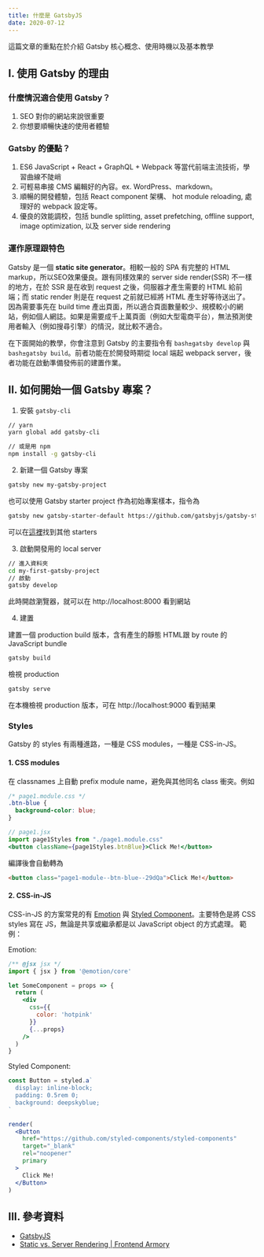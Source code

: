 ```yaml
---
title: 什麼是 GatsbyJS
date: 2020-07-12
---
```


這篇文章的重點在於介紹 Gatsby 核心概念、使用時機以及基本教學

<!-- endexcerpt -->

## I. 使用 Gatsby 的理由

### 什麼情況適合使用 Gatsby？
1. SEO 對你的網站來說很重要
1. 你想要順暢快速的使用者體驗

### Gatsby 的優點？
1. ES6 JavaScript + React + GraphQL + Webpack 等當代前端主流技術，學習曲線不陡峭
2. 可輕易串接 CMS 編輯好的內容。ex. WordPress、markdown。
3. 順暢的開發體驗，包括 React component 架構、 hot module reloading, 處理好的 webpack 設定等。
4. 優良的效能調校，包括 bundle splitting, asset prefetching, offline support, image optimization, 以及 server side rendering


### 運作原理跟特色
Gatsby 是一個 **static site generator**。相較一般的 SPA 有完整的 HTML markup，所以SEO效果優良。跟有同樣效果的 server side render(SSR) 不一樣的地方，在於 SSR 是在收到 request 之後，伺服器才產生需要的 HTML 給前端；而 static render 則是在 request 之前就已經將 HTML 產生好等待送出了。因為需要事先在 build time 產出頁面，所以適合頁面數量較少、規模較小的網站，例如個人網誌。如果是需要成千上萬頁面（例如大型電商平台），無法預測使用者輸入（例如搜尋引擎）的情況，就比較不適合。

在下面開始的教學，你會注意到 Gatsby 的主要指令有 `bash±gatsby develop` 與 `bash±gatsby build`。前者功能在於開發時期從 local 端起 webpack server，後者功能在啟動準備發佈前的建置作業。 

## II. 如何開始一個 Gatsby 專案？
1. 安裝 `gatsby-cli`

```bash
// yarn
yarn global add gatsby-cli

// 或是用 npm
npm install -g gatsby-cli
```

2. 新建一個 Gatsby 專案
```bash
gatsby new my-gatsby-project
```

也可以使用 Gatsby starter project 作為初始專案樣本，指令為
```bash
gatsby new gatsby-starter-default https://github.com/gatsbyjs/gatsby-starter-default
```
可以在[這裡]((https://www.gatsbyjs.org/starters/?v=2))找到其他 starters


3. 啟動開發用的 local server
```bash
// 進入資料夾
cd my-first-gatsby-project
// 啟動
gatsby develop
```
此時開啟瀏覽器，就可以在 http://localhost:8000 看到網站

4. 建置

建置一個 production build 版本，含有產生的靜態 HTML跟 by route 的 JavaScript bundle
```bash
gatsby build
```

檢視 production
```bash
gatsby serve
```
在本機檢視 production 版本，可在  http://localhost:9000 看到結果



### Styles
Gatsby 的 styles 有兩種進路，一種是 CSS modules，一種是 CSS-in-JS。

#### 1. CSS modules
在 classnames 上自動 prefix module name，避免與其他同名 class 衝突。例如

```css
/* page1.module.css */
.btn-blue {
  background-color: blue;
}
```

```jsx
// page1.jsx
import page1Styles from "./page1.module.css"
<button className={page1Styles.btnBlue}>Click Me!</button>
```

編譯後會自動轉為

```html
<button class="page1-module--btn-blue--29dQa">Click Me!</button>
```

#### 2. CSS-in-JS
CSS-in-JS 的方案常見的有 [Emotion](https://github.com/emotion-js/emotion) 與 [Styled Component](https://styled-components.com/)。主要特色是將 CSS styles 寫在 JS，無論是共享或繼承都是以 JavaScript object 的方式處理。
範例：

Emotion:
```jsx
/** @jsx jsx */
import { jsx } from '@emotion/core'

let SomeComponent = props => {
  return (
    <div
      css={{
        color: 'hotpink'
      }}
      {...props}
    />
  )
}
```


Styled Component:

```jsx
const Button = styled.a`
  display: inline-block;
  padding: 0.5rem 0;
  background: deepskyblue;
`

render(
  <Button
    href="https://github.com/styled-components/styled-components"
    target="_blank"
    rel="noopener"
    primary
  >
    Click Me!
  </Button>
)

```

## III. 參考資料
- [GatsbyJS](https://www.gatsbyjs.org/)
- [Static vs. Server Rendering | Frontend Armory](https://frontarm.com/james-k-nelson/static-vs-server-rendering/)

